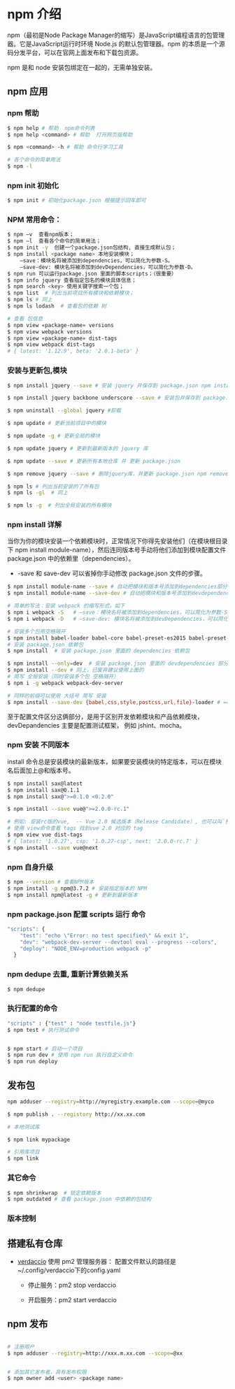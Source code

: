 # npm 介绍

npm（最初是Node Package Manager的缩写）是JavaScript编程语言的包管理器。它是JavaScript运行时环境 Node.js 的默认包管理器。npm 的本质是一个源码分发平台，可以在官网上面发布和下载包资源。

npm 是和 node 安装包绑定在一起的，无需单独安装。

## npm 应用

### npm 帮助

```sh
$ npm help # 帮助  npm命令列表
$ npm help <command> # 帮助  打开网页版帮助

$ npm <command> -h # 帮助 命令行学习工具

# 各个命令的简单用法
$ npm -l
```

### npm init 初始化

```bash
$ npm init # 初始化package.json 根据提示回车即可
```

### NPM 常用命令：

```sh
$ npm –v  查看npm版本；
$ npm –l  查看各个命令的简单用法；
$ npm init -y  创建一个package.json包结构, 直接生成默认包；
$ npm install <package name> 本地安装模块；
	–save：模块名将被添加到dependencies，可以简化为参数-S。
	–save-dev: 模块名将被添加到devDependencies，可以简化为参数-D。
$ npm run 可以运行package.json 里面的脚本scripts；（很重要）
$ npm info jquery 查看指定包名的模块具体信息；
$ npm search <key> 使用关键字搜索一个包；
$ npm list  # 列出当前项目所有模块和依赖模块；
$ npm ls # 同上
$ npm ls lodash  # 查看包的依赖 树

# 查看 包信息
$ npm view «package-name» versions
$ npm view webpack versions
$ npm view «package-name» dist-tags
$ npm view webpack dist-tags
# { latest: '1.12.9', beta: '2.0.1-beta' }
```

### 安装与更新包,模块

```sh
$ npm install jquery --save # 安装 jquery 并保存到 package.json npm install == npm i

$ npm install jquery backbone underscore --save # 安装包并保存到 package.json npm install == npm i

$ npm uninstall --global jquery #卸载

$ npm update # 更新当前项目中的模块

$ npm update -g # 更新全局的模块

$ npm update jquery # 更新到最新版本的 jquery 库

$ npm update --save # 更新所有本地仓库 并 更新 package.json

$ npm remove jquery --save # 删除jquery库，并更新 package.json npm remove == npm r

$ npm ls # 列出当前安装的了所有包
$ npm ls -gl  # 同上

$ npm ls -g  # 列出全局安装的所有模块
```

### npm install 详解

当你为你的模块安装一个依赖模块时，正常情况下你得先安装他们（在模块根目录下 npm install module-name），然后连同版本号手动将他们添加到模块配置文件 package.json 中的依赖里（dependencies）。

* -save 和 save-dev 可以省掉你手动修改 package.json 文件的步骤。

```bash
$ npm install module-name --save # 自动把模块和版本号添加到dependencies部分
$ npm install module-name --save-dev # 自动把模块和版本号添加到devdependencies部分

# 简单的写法：安装 webpack 的缩写形式，如下
$ npm i webpack -S   # –save：模块名将被添加到dependencies，可以简化为参数-S。
$ npm i webpack -D   # –save-dev: 模块名将被添加到devDependencies，可以简化为参数-D。

# 安装多个包用空格隔开
$ npm install babel-loader babel-core babel-preset-es2015 babel-preset-react --save-dev
# 安装 package.json 依赖包
$ npm install  # 安装 package.json 里面的 dependencies 依赖包

$ npm install --only=dev  # 安装 package.json 里面的 devdependencies 部分的依赖包
$ npm install --dev # 同上，已废弃建议使用上面的
# 简写 全局安装（同时安装多个包 空格隔开）
$ npm i -g webpack webpack-dev-server

# 同样的前缀可以使用 大括号 简写 安装
$ npm install --save-dev {babel,css,style,postcss,url,file}-loader # ==> babel-loader css-loader ...
```

至于配置文件区分这俩部分，是用于区别开发依赖模块和产品依赖模块，devDepandencies 主要是配置测试框架， 例如 jshint、mocha。

### npm 安装 不同版本

install 命令总是安装模块的最新版本，如果要安装模块的特定版本，可以在模块名后面加上@和版本号。

```sh
$ npm install sax@latest
$ npm install sax@0.1.1
$ npm install sax@">=0.1.0 <0.2.0"

$ npm install --save vue@">=2.0.0-rc.1"

# 例如: 安装rc版的vue,  -- Vue 2.0 候选版本（Release Candidate）, 也可以叫`预览版`
# 使用 view命令查看 tags 找到vue 2.0 对应的 tag
$ npm view vue dist-tags
# { latest: '1.0.27', csp: '1.0.27-csp', next: '2.0.0-rc.7' }
$ npm install --save vue@next
```

### npm 自身升级

```sh
$ npm --version # 查看NPM版本
$ npm install -g npm@3.7.2 # 安装指定版本的 NPM
$ npm install npm@latest -g # 更新到最新版本
```

### npm package.json 配置 scripts 运行 命令

```javascript
"scripts": {
    "test": "echo \"Error: no test specified\" && exit 1",
    "dev": "webpack-dev-server --devtool eval --progress --colors",
    "deploy": "NODE_ENV=production webpack -p"
  }
```

### npm dedupe 去重, 重新计算依赖关系

```bash
$ npm dedupe
```

### 执行配置的命令

```bash
"scripts" : {"test" : "node testfile.js"}
$ npm test # 执行测试命令


$ npm start # 启动一个项目
$ npm run dev # 使用 npm run 执行自定义命令
$ npm run deploy
```

## 发布包

```sh
npm adduser --registry=http://myregistry.example.com --scope=@myco

$ npm publish . --registory http://xx.xx.com

# 本地测试库

$ npm link mypackage

# 引用库项目
$ npm link
```

### 其它命令

```sh
$ npm shrinkwrap  # 锁定依赖版本
$ npm outdated # 查看 package.json 中依赖的包结构
```

### 版本控制

## 搭建私有仓库

* [verdaccio](https://github.com/verdaccio/verdaccio/)
使用 pm2 管理服务器：
   配置文件默认的路径是 ~/.config/verdaccio下的config.yaml

    * 停止服务：pm2 stop verdaccio

    * 开启服务：pm2 start verdaccio

## npm 发布
```sh

# 注册用户
$ npm adduser --registry=http://xxx.m.xx.com --scope=@xx


# 添加其它发布者，具有发布权限
$ npm owner add <user> <package name> 

```
